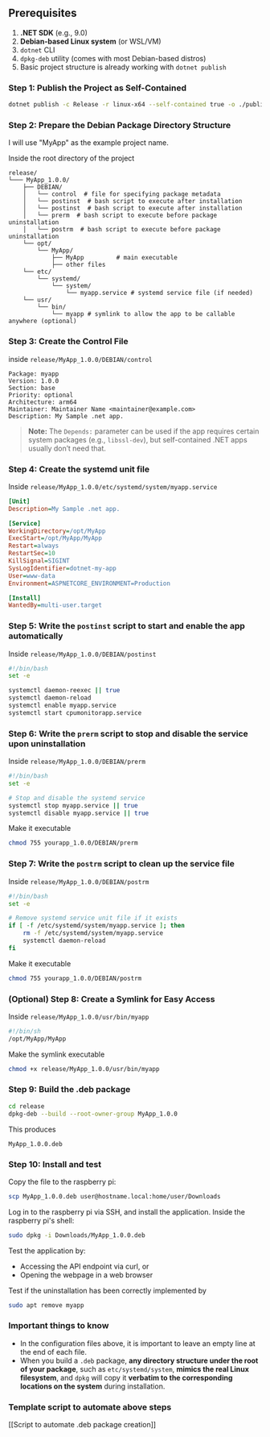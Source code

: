 ## Prerequisites

1. **.NET SDK** (e.g., 9.0)
2. **Debian-based Linux system** (or WSL/VM)
3. `dotnet` CLI
4. `dpkg-deb` utility (comes with most Debian-based distros)
5. Basic project structure is already working with `dotnet publish`

### Step 1: Publish the Project as Self-Contained

```bash
dotnet publish -c Release -r linux-x64 --self-contained true -o ./publish
```

### Step 2: Prepare the Debian Package Directory Structure

I will use "MyApp" as the example project name.

Inside the root directory of the project

```
release/
└─── MyApp_1.0.0/
	├── DEBIAN/
	│   └── control  # file for specifying package metadata
	│	└── postinst  # bash script to execute after installation
	│	└── postinst  # bash script to execute after installation
	│	└── prerm  # bash script to execute before package uninstallation
	│	└── postrm  # bash script to execute before package uninstallation
	└── opt/
	    └── MyApp/
	        ├── MyApp         # main executable
	        ├── other files
	└── etc/
	    └── systemd/
		    └── system/
			    └── myapp.service # systemd service file (if needed)
	└── usr/
	    └── bin/
		    └── myapp # symlink to allow the app to be callable anywhere (optional)
```

### Step 3: Create the Control File

inside `release/MyApp_1.0.0/DEBIAN/control`

```
Package: myapp
Version: 1.0.0
Section: base
Priority: optional
Architecture: arm64
Maintainer: Maintainer Name <maintainer@example.com>
Description: My Sample .net app.
```

>**Note:** The `Depends:` parameter can be used if the app requires certain system packages (e.g., `libssl-dev`), but self-contained .NET apps usually don’t need that.

### Step 4: Create the systemd unit file

Inside `release/MyApp_1.0.0/etc/systemd/system/myapp.service`

```ini
[Unit]
Description=My Sample .net app.

[Service]
WorkingDirectory=/opt/MyApp
ExecStart=/opt/MyApp/MyApp
Restart=always
RestartSec=10
KillSignal=SIGINT
SysLogIdentifier=dotnet-my-app
User=www-data
Environment=ASPNETCORE_ENVIRONMENT=Production

[Install]
WantedBy=multi-user.target
```

### Step 5: Write the `postinst` script to start and enable the app automatically 

Inside `release/MyApp_1.0.0/DEBIAN/postinst`

```bash
#!/bin/bash
set -e

systemctl daemon-reexec || true
systemctl daemon-reload
systemctl enable myapp.service
systemctl start cpumonitorapp.service
```

### Step 6: Write the `prerm` script to stop and disable the service upon uninstallation

Inside `release/MyApp_1.0.0/DEBIAN/prerm`

```bash
#!/bin/bash
set -e

# Stop and disable the systemd service
systemctl stop myapp.service || true
systemctl disable myapp.service || true
```

Make it executable

```bash
chmod 755 yourapp_1.0.0/DEBIAN/prerm
```

### Step 7: Write the `postrm` script to clean up the service file

Inside `release/MyApp_1.0.0/DEBIAN/postrm`

```bash
#!/bin/bash
set -e

# Remove systemd service unit file if it exists
if [ -f /etc/systemd/system/myapp.service ]; then
    rm -f /etc/systemd/system/myapp.service
    systemctl daemon-reload
fi
```

Make it executable

```bash
chmod 755 yourapp_1.0.0/DEBIAN/postrm
```
### (Optional) Step 8: Create a Symlink for Easy Access

Inside `release/MyApp_1.0.0/usr/bin/myapp`

```bash
#!/bin/sh
/opt/MyApp/MyApp
```

Make the symlink executable

```bash
chmod +x release/MyApp_1.0.0/usr/bin/myapp
```

### Step 9: Build the .deb package

```bash
cd release
dpkg-deb --build --root-owner-group MyApp_1.0.0
```

This produces

```
MyApp_1.0.0.deb
```

### Step 10: Install and test

Copy the file to the raspberry pi:

```bash
scp MyApp_1.0.0.deb user@hostname.local:home/user/Downloads
```

Log in to the raspberry pi via SSH, and install the application. Inside the raspberry pi's shell:

```bash
sudo dpkg -i Downloads/MyApp_1.0.0.deb
```

Test the application by:

- Accessing the API endpoint via curl, or
- Opening the webpage in a web browser

Test if the uninstallation has been correctly implemented by 

```bash
sudo apt remove myapp
```

### Important things to know

- In the configuration files above, it is important to leave an empty line at the end of each file.
- When you build a `.deb` package, **any directory structure under the root of your package**, such as `etc/systemd/system`, **mimics the real Linux filesystem**, and `dpkg` will copy it **verbatim to the corresponding locations on the system** during installation.

### Template script to automate above steps

[[Script to automate .deb package creation]]